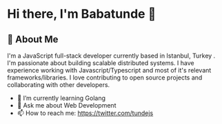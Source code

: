 # Hi there, I'm Babatunde 👋

## 📖 About Me

I'm a JavaScript full-stack developer currently based in Istanbul, Turkey . I'm passionate about building scalable distributed systems. I have experience working with Javascript/Typescript and most of it's relevant frameworks/libraries. I love contributing to open source projects and collaborating with other developers.

- 🌱 I’m currently learning Golang
- 💬 Ask me about Web Development
- 📫 How to reach me: https://twitter.com/tundejs
